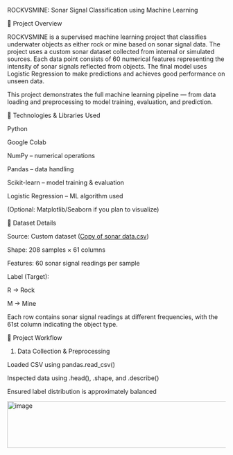 ROCKVSMINE: Sonar Signal Classification using Machine Learning

📌 Project Overview

ROCKVSMINE is a supervised machine learning project that classifies underwater objects as either rock or mine based on sonar signal data. The project uses a custom sonar dataset collected from internal or simulated sources. Each data point consists of 60 numerical features representing the intensity of sonar signals reflected from objects. The final model uses Logistic Regression to make predictions and achieves good performance on unseen data.

This project demonstrates the full machine learning pipeline — from data loading and preprocessing to model training, evaluation, and prediction.


🧠 Technologies & Libraries Used

Python

Google Colab

NumPy – numerical operations

Pandas – data handling

Scikit-learn – model training & evaluation

Logistic Regression – ML algorithm used

(Optional: Matplotlib/Seaborn if you plan to visualize)

📁 Dataset Details

Source: Custom dataset ([Copy of sonar data.csv](https://drive.google.com/file/d/1pQxtljlNVh0DHYg-Ye7dtpDTlFceHVfa/view))

Shape: 208 samples × 61 columns

Features: 60 sonar signal readings per sample

Label (Target):

R → Rock

M → Mine

Each row contains sonar signal readings at different frequencies, with the 61st column indicating the object type.

🧪 Project Workflow

1. Data Collection & Preprocessing

Loaded CSV using pandas.read_csv()

Inspected data using .head(), .shape, and .describe()

Ensured label distribution is approximately balanced

<img width="1485" height="108" alt="image" src="https://github.com/user-attachments/assets/113bad80-39c9-4276-b4b0-b33d9f97e036" />
